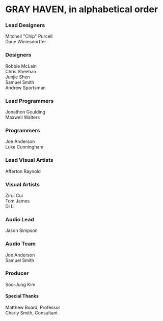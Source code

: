 # GRAY HAVEN, in alphabetical order  
### Lead Designers
Mitchell "Chip" Purcell  
Dane Winiesdorffer  
### Designers  
Robbie McLain  
Chris Sheehan  
Junjie Shen  
Samuel Smith  
Andrew Sportsman  
### Lead Programmers  
Jonathon Goulding  
Maxwell Walters  
### Programmers  
Joe Anderson  
Luke Cunningham  
### Lead Visual Artists  
Afferton Raynold  
### Visual Artists  
Zirui Cui  
Tom James  
Di Li  
### Audio Lead  
Jason Simpson  
### Audio Team  
Joe Anderson  
Samuel Smith  
### Producer  
Soo-Jung Kim  
#### Special Thanks  
Matthew Board, Professor  
Charly Smith, Consultant
